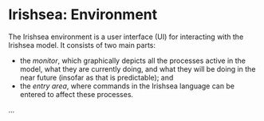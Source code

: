 Irishsea: Environment
=====================

The Irishsea environment is a user interface (UI) for interacting with the
Irishsea model.  It consists of two main parts:

*   the _monitor_, which graphically depicts all the processes active in the
    model, what they are currently doing, and what they will be doing in the
    near future (insofar as that is predictable); and
*   the _entry area_, where commands in the Irishsea language can be entered
    to affect these processes.

...
